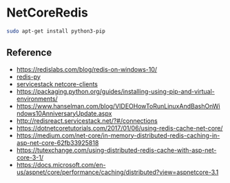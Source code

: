 # NetCoreRedis


```bash
sudo apt-get install python3-pip
```



## Reference

- https://redislabs.com/blog/redis-on-windows-10/
- [redis-py](https://pypi.org/project/redis/)
- [servicestack netcore-clients](https://docs.servicestack.net/netcore-clients)
- https://packaging.python.org/guides/installing-using-pip-and-virtual-environments/
- https://www.hanselman.com/blog/VIDEOHowToRunLinuxAndBashOnWindows10AnniversaryUpdate.aspx
- http://redisreact.servicestack.net/?#/connections
- https://dotnetcoretutorials.com/2017/01/06/using-redis-cache-net-core/
- https://medium.com/net-core/in-memory-distributed-redis-caching-in-asp-net-core-62fb33925818
- https://tutexchange.com/using-distributed-redis-cache-with-asp-net-core-3-1/
- https://docs.microsoft.com/en-us/aspnet/core/performance/caching/distributed?view=aspnetcore-3.1
